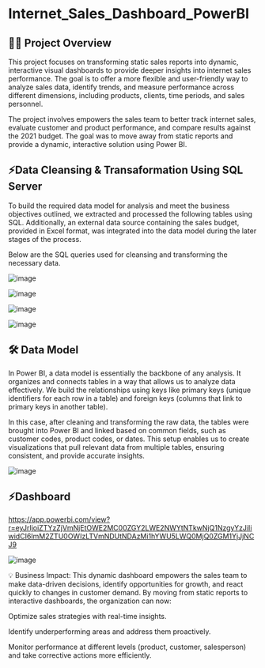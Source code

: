 # Internet_Sales_Dashboard_PowerBI

👩‍💻 Project Overview
-----------------
This project focuses on transforming static sales reports into dynamic, interactive visual dashboards to provide deeper insights into internet sales performance. The goal is to offer a more flexible and user-friendly way to analyze sales data, identify trends, and measure performance across different dimensions, including products, clients, time periods, and sales personnel.

The project involves empowers the sales team to better track internet sales, evaluate customer and product performance, and compare results against the 2021 budget. The goal was to move away from static reports and provide a dynamic, interactive solution using Power BI.

⚡️Data Cleansing & Transaformation Using SQL Server
------------------------------------------------------
To build the required data model for analysis and meet the business objectives outlined, we extracted and processed the following tables using SQL.
Additionally, an external data source containing the sales budget, provided in Excel format, was integrated into the data model during the later stages of the process.

Below are the SQL queries used for cleansing and transforming the necessary data.

![image](https://github.com/user-attachments/assets/63a65be4-e212-4a96-97ad-7de2a4f76576)

![image](https://github.com/user-attachments/assets/dcdff800-6afa-44e7-9331-ef4b6092015a)

![image](https://github.com/user-attachments/assets/a64f1c22-df0a-4bbc-8c24-41d0f63e18eb)

![image](https://github.com/user-attachments/assets/caa45937-5db7-4038-93a3-5b1ec25faaa3)

🛠 Data Model
---------------
In Power BI, a data model is essentially the backbone of any analysis. It organizes and connects tables in a way that allows us to analyze data effectively. We build the relationships using keys like primary keys (unique identifiers for each row in a table) and foreign keys (columns that link to primary keys in another table).

In this case, after cleaning and transforming the raw data, the tables were brought into Power BI and linked based on common fields, such as customer codes, product codes, or dates. This setup enables us to create visualizations that pull relevant data from multiple tables, ensuring consistent, and provide accurate insights.

![image](https://github.com/user-attachments/assets/355e6943-2a52-4f93-9b24-0e4091e498e3)

⚡️Dashboard
----------------
https://app.powerbi.com/view?r=eyJrIjoiZTYzZjVmNjEtOWE2MC00ZGY2LWE2NWYtNTkwNjQ1NzgyYzJiIiwidCI6ImM2ZTU0OWIzLTVmNDUtNDAzMi1hYWU5LWQ0MjQ0ZGM1YjJjNCJ9


![image](https://github.com/user-attachments/assets/0058c4e4-5d92-465e-9fb8-a0d0c205a657)

💡 Business Impact:
This dynamic dashboard empowers the sales team to make data-driven decisions, identify opportunities for growth, and react quickly to changes in customer demand. By moving from static reports to interactive dashboards, the organization can now:

Optimize sales strategies with real-time insights.

Identify underperforming areas and address them proactively.

Monitor performance at different levels (product, customer, salesperson) and take corrective actions more efficiently.






